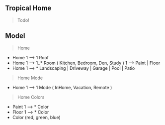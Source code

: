 Tropical Home
-------------
>Todo!

Model
-----
>Home
* Home 1 --> 1 Roof
* Home 1 --> 1..* Room ( Kitchen, Bedroom, Den, Study ) 1 --> Paint | Floor
* Home 1 --> * Landscaping | Driveway | Garage | Pool | Patio

>Home Mode
* Home 1 --> 1 Mode ( InHome, Vacation, Remote )

>Home Colors
* Paint 1 --> * Color
* Floor 1 --> * Color
* Color (red, green, blue)